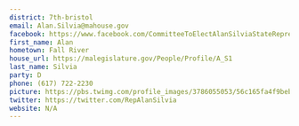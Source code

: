 ```yaml
---
district: 7th-bristol
email: Alan.Silvia@mahouse.gov
facebook: https://www.facebook.com/CommitteeToElectAlanSilviaStateRepresentative/
first_name: Alan
hometown: Fall River
house_url: https://malegislature.gov/People/Profile/A_S1
last_name: Silvia
party: D
phone: (617) 722-2230
picture: https://pbs.twimg.com/profile_images/3786055053/56c165fa4f9beba94d5ea84c483e650c_400x400.jpeg
twitter: https://twitter.com/RepAlanSilvia
website: N/A
---
```

